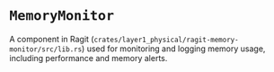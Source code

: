 # `MemoryMonitor`

A component in Ragit (`crates/layer1_physical/ragit-memory-monitor/src/lib.rs`) used for monitoring and logging memory usage, including performance and memory alerts.
